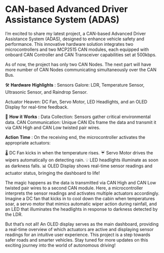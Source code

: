 # CAN-based Advanced Driver Assistance System (ADAS)
I’m excited to share my latest project, a CAN-based Advanced Driver Assistance System (ADAS), designed to enhance vehicle safety and performance. This innovative hardware solution integrates two microcontrollers and two MCP2515 CAN modules, each equipped with onboard CAN Controller and CAN Transceiver capabilities set at 500kbps. 

As of now, the project has only two CAN Nodes. The next part will have more number of CAN Nodes communicating simultaneously over the CAN Bus.

🛠 𝐇𝐚𝐫𝐝𝐰𝐚𝐫𝐞 𝐇𝐢𝐠𝐡𝐥𝐢𝐠𝐡𝐭𝐬 :
Sensors Galore: LDR, Temperature Sensor, Ultrasonic Sensor, and Raindrop Sensor.

Actuator Heaven: DC Fan, Servo Motor, LED Headlights, and an OLED Display for real-time feedback.

🔧 𝐇𝐨𝐰 𝐢𝐭 𝐖𝐨𝐫𝐤𝐬 :
Data Collection: Sensors gather critical environmental data.
CAN Communication: Unique CAN IDs frame the data and transmit it via CAN High and CAN Low twisted pair wires.

𝐀𝐜𝐭𝐢𝐨𝐧 𝐓𝐢𝐦𝐞 : 
On the receiving end, the microcontroller activates the appropriate actuators:

🌡 DC Fan kicks in when the temperature rises.
☔️ Servo Motor drives the wipers automatically on detecting rain.
💡 LED headlights illuminate as soon as darkness falls.
📊 OLED Display shows real-time sensor readings and actuator status, bringing the dashboard to life!

The magic happens as the data is transmitted via CAN High and CAN Low twisted pair wires to a second CAN module. Here, a microcontroller interprets the sensor readings and activates multiple actuators accordingly. Imagine a DC fan that kicks in to cool down the cabin when temperatures soar, a servo motor that mimics automatic wiper action during rainfall, and an LED that illuminates the headlights in response to darkness detected by the LDR.

But that’s not all! An OLED display serves as the main dashboard, providing a real-time overview of which actuators are active and displaying sensor readings for an intuitive user experience.
This project is a step towards safer roads and smarter vehicles. Stay tuned for more updates on this exciting journey into the world of autonomous driving!
